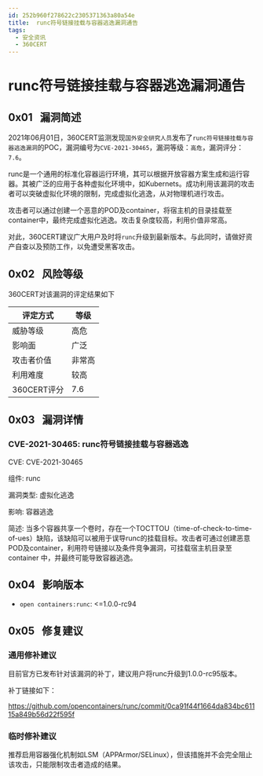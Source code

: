 ```yaml
---
id: 252b960f278622c2305371363a80a54e
title:  runc符号链接挂载与容器逃逸漏洞通告
tags: 
  - 安全资讯
  - 360CERT
---
```


#  runc符号链接挂载与容器逃逸漏洞通告

 0x01   漏洞简述
------------


2021年06月01日，360CERT监测发现`国外安全研究人员`发布了`runc符号链接挂载与容器逃逸漏洞`的POC，漏洞编号为`CVE-2021-30465`，漏洞等级：`高危`，漏洞评分：`7.6`。

runc是一个通用的标准化容器运行环境，其可以根据开放容器方案生成和运行容器。其被广泛的应用于各种虚拟化环境中，如Kubernets。成功利用该漏洞的攻击者可以突破虚拟化环境的限制，完成虚拟化逃逸，从对物理机进行攻击。

攻击者可以通过创建一个恶意的POD及container，将宿主机的目录挂载至container中，最终完成虚拟化逃逸。攻击复杂度较高，利用价值非常高。

对此，360CERT建议广大用户及时将`runc`升级到最新版本。与此同时，请做好资产自查以及预防工作，以免遭受黑客攻击。

 0x02   风险等级
------------

360CERT对该漏洞的评定结果如下



| 评定方式 | 等级 |
| --- | --- |
| 威胁等级 | 高危 |
| 影响面 | 广泛 |
| 攻击者价值 | 非常高 |
| 利用难度 | 较高 |
| 360CERT评分 | 7.6 |

 0x03   漏洞详情
------------

### CVE-2021-30465: runc符号链接挂载与容器逃逸

CVE: CVE-2021-30465

组件: runc

漏洞类型: 虚拟化逃逸

影响: 容器逃逸

简述: 当多个容器共享一个卷时，存在一个TOCTTOU（time-of-check-to-time-of-ues）缺陷，该缺陷可以被用于误导runc的挂载目标。攻击者可通过创建恶意POD及container，利用符号链接以及条件竞争漏洞，可挂载宿主机目录至 container 中，并最终可能导致容器逃逸。

 0x04   影响版本
------------

- `open containers:runc`: <=1.0.0-rc94

 0x05   修复建议
------------

### 通用修补建议

目前官方已发布针对该漏洞的补丁，建议用户将runc升级到1.0.0-rc95版本。

补丁链接如下：

https://github.com/opencontainers/runc/commit/0ca91f44f1664da834bc61115a849b56d22f595f

### 临时修补建议

推荐启用容器强化机制如LSM（APPArmor/SELinux），但该措施并不会完全阻止该攻击，只能限制攻击者造成的结果。

